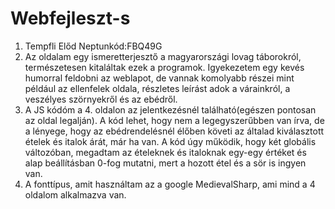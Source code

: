 # Webfejleszt-s
1. Tempfli Előd  Neptunkód:FBQ49G
3. Az oldalam egy ismeretterjesztő a magyarországi lovag táborokról, természetesen kitaláltak ezek a  programok. Igyekezetem egy kevés humorral feldobni az weblapot, de vannak komolyabb részei mint például az ellenfelek oldala, részletes leírást adok a várainkról, a veszélyes szörnyekről és az ebédről.
4. A JS kódóm a 4. oldalon az jelentkezésnél található(egészen pontosan az oldal legalján). A kód lehet, hogy nem a legegyszerűbben van írva, de a lényege, hogy az ebédrendelésnél élőben követi az általad kiválasztott ételek és italok árát, már ha van. A kód úgy működik, hogy két globális változóban, megadtam az ételeknek és italoknak egy-egy értéket és alap beállításban 0-fog mutatni, mert a hozott étel és a sör is ingyen van.
5. A fonttípus, amit használtam az a google MedievalSharp, ami mind a 4 oldalom alkalmazva van.
